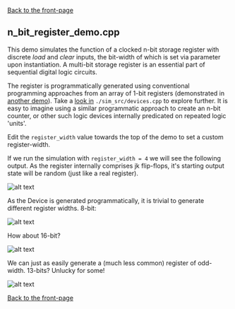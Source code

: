 [Back to the front-page](https://github.com/sebsikora/cpp_logic_simulation)

n_bit_register_demo.cpp
-------------------------

This demo simulates the function of a clocked n-bit storage register with discrete *load* and *clear* inputs, the bit-width of which is set via parameter upon instantiation. A multi-bit storage register is an essential part of sequential digital logic circuits. 

The register is programmatically generated using conventional programming approaches from an array of 1-bit registers (demonstrated in [another demo](1_bit_register_demo.md)). Take a [look in](../sim_src/devices.cpp) `./sim_src/devices.cpp` to explore further. It is easy to imagine using a similar programmatic approach to create an n-bit counter, or other such logic devices internally predicated on repeated logic 'units'.

Edit the `register_width` value towards the top of the demo to set a custom register-width. 

If we run the simulation with `register_width = 4` we will see the following output. As the register internally comprises jk flip-flops, it's starting output state will be random (just like a real register).

![alt text](n_bit_register_demo_terse.png)

As the Device is generated programmatically, it is trivial to generate different register widths. 8-bit:

![alt text](n_bit_register_8_demo_terse.png)

How about 16-bit?

![alt text](n_bit_register_16_demo_terse.png)

We can just as easily generate a (much less common) register of odd-width. 13-bits? Unlucky for some!

![alt text](n_bit_register_13_demo_terse.png)

[Back to the front-page](https://github.com/sebsikora/cpp_logic_simulation)

